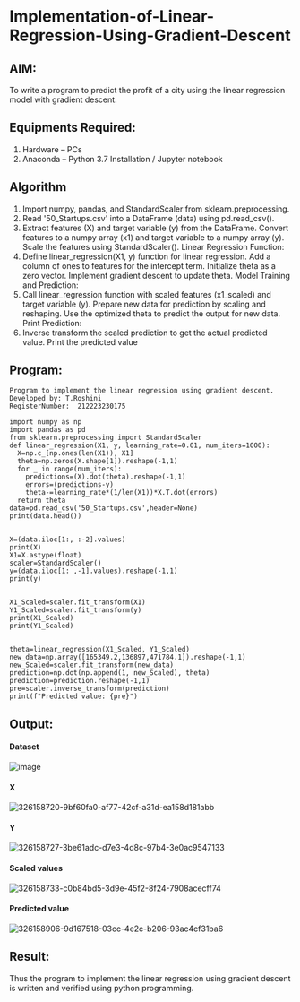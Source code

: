# Implementation-of-Linear-Regression-Using-Gradient-Descent

## AIM:
To write a program to predict the profit of a city using the linear regression model with gradient descent.

## Equipments Required:
1. Hardware – PCs
2. Anaconda – Python 3.7 Installation / Jupyter notebook

## Algorithm

1. Import numpy, pandas, and StandardScaler from sklearn.preprocessing.
2. Read '50_Startups.csv' into a DataFrame (data) using pd.read_csv().
3. Extract features (X) and target variable (y) from the DataFrame. Convert features to a numpy array (x1) and target variable to a numpy array (y). Scale the features using StandardScaler(). Linear Regression Function:
4. Define linear_regression(X1, y) function for linear regression. Add a column of ones to features for the intercept term. Initialize theta as a zero vector. Implement gradient descent to update theta. Model Training and Prediction:
5. Call linear_regression function with scaled features (x1_scaled) and target variable (y). Prepare new data for prediction by scaling and reshaping. Use the optimized theta to predict the output for new data. Print Prediction:
6. Inverse transform the scaled prediction to get the actual predicted value. Print the predicted value

## Program:
```
Program to implement the linear regression using gradient descent.
Developed by: T.Roshini
RegisterNumber:  212223230175

import numpy as np
import pandas as pd
from sklearn.preprocessing import StandardScaler
def linear_regression(X1, y, learning_rate=0.01, num_iters=1000):
  X=np.c_[np.ones(len(X1)), X1]
  theta=np.zeros(X.shape[1]).reshape(-1,1)
  for _ in range(num_iters):
    predictions=(X).dot(theta).reshape(-1,1)
    errors=(predictions-y)
    theta-=learning_rate*(1/len(X1))*X.T.dot(errors)
  return theta
data=pd.read_csv('50_Startups.csv',header=None)
print(data.head())


X=(data.iloc[1:, :-2].values)
print(X)
X1=X.astype(float)
scaler=StandardScaler()
y=(data.iloc[1: ,-1].values).reshape(-1,1)
print(y)


X1_Scaled=scaler.fit_transform(X1)
Y1_Scaled=scaler.fit_transform(y)
print(X1_Scaled)
print(Y1_Scaled)


theta=linear_regression(X1_Scaled, Y1_Scaled)
new_data=np.array([165349.2,136897,471784.1]).reshape(-1,1)
new_Scaled=scaler.fit_transform(new_data)
prediction=np.dot(np.append(1, new_Scaled), theta)
prediction=prediction.reshape(-1,1)
pre=scaler.inverse_transform(prediction)
print(f"Predicted value: {pre}")
```

## Output:

#### Dataset
![image](https://github.com/user-attachments/assets/ad48d1d5-a1a8-41a5-b4f3-c6613ce088e2)

#### X
![326158720-9bf60fa0-af77-42cf-a31d-ea158d181abb](https://github.com/user-attachments/assets/7650568c-1516-4917-a9b9-f5d93635b967)

#### Y
![326158727-3be61adc-d7e3-4d8c-97b4-3e0ac9547133](https://github.com/user-attachments/assets/615fe446-ddef-4f0c-92b0-884ebe1e7e80)

#### Scaled values
![326158733-c0b84bd5-3d9e-45f2-8f24-7908acecff74](https://github.com/user-attachments/assets/5c4efc93-7e6b-4118-8b15-2d839a13f6f7)

#### Predicted value
![326158906-9d167518-03cc-4e2c-b206-93ac4cf31ba6](https://github.com/user-attachments/assets/cb702337-7080-4e6d-b449-bd8adc5be1b4)


## Result:
Thus the program to implement the linear regression using gradient descent is written and verified using python programming.
